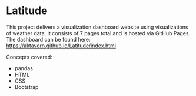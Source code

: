 # Latitude
This project delivers a visualization dashboard website using visualizations of weather data. It consists of 7 pages total and is hosted via GitHub Pages. The dashboard can be found here: https://aktavern.github.io/Latitude/index.html

Concepts covered:
* pandas
* HTML
* CSS
* Bootstrap
